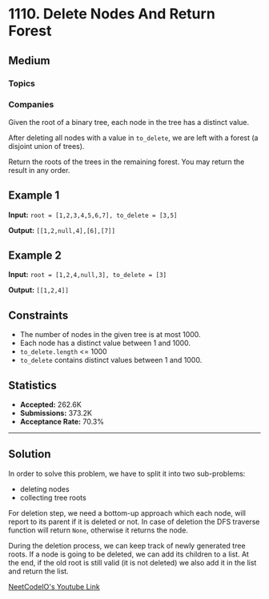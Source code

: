 # 1110. Delete Nodes And Return Forest

## Medium

### Topics

### Companies

Given the root of a binary tree, each node in the tree has a distinct value.

After deleting all nodes with a value in `to_delete`, we are left with a forest (a disjoint union of trees).

Return the roots of the trees in the remaining forest. You may return the result in any order.

## Example 1

**Input:**
`root = [1,2,3,4,5,6,7], to_delete = [3,5]`

**Output:**
`[[1,2,null,4],[6],[7]]`


## Example 2

**Input:**
`root = [1,2,4,null,3], to_delete = [3]`

**Output:**
`[[1,2,4]]`


## Constraints

- The number of nodes in the given tree is at most 1000.
- Each node has a distinct value between 1 and 1000.
- `to_delete.length` <= 1000
- `to_delete` contains distinct values between 1 and 1000.

## Statistics

- **Accepted:** 262.6K
- **Submissions:** 373.2K
- **Acceptance Rate:** 70.3%

---

## Solution
In order to solve this problem, we have to split it into two sub-problems:
- deleting nodes
- collecting tree roots

For deletion step, we need a bottom-up approach which each node, will report to its parent if it is deleted or not.
In case of deletion the DFS traverse function will return `None`, otherwise it returns the node.

During the deletion process, we can keep track of newly generated tree roots. If a node is going to be deleted, we can
add its children to a list.
At the end, if the old root is still valid (it is not deleted) we also add it in the list and return the list.

[NeetCodeIO's Youtube Link](https://www.youtube.com/watch?v=UhKu0q1yXHY)